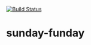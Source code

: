 [![Build Status](https://cloud.drone.io/api/badges/logikone/sunday-funday/status.svg)](https://cloud.drone.io/logikone/sunday-funday)
# sunday-funday
